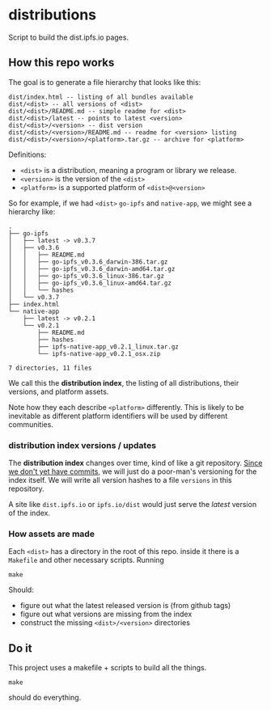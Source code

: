 # distributions

Script to build the dist.ipfs.io pages.

## How this repo works

The goal is to generate a file hierarchy that looks like this:

```
dist/index.html -- listing of all bundles available
dist/<dist> -- all versions of <dist>
dist/<dist>/README.md -- simple readme for <dist>
dist/<dist>/latest -- points to latest <version>
dist/<dist>/<version> -- dist version
dist/<dist>/<version>/README.md -- readme for <version> listing
dist/<dist>/<version>/<platform>.tar.gz -- archive for <platform>
```

Definitions:
- `<dist>` is a distribution, meaning a program or library we release.
- `<version>` is the version of the `<dist>`
- `<platform>` is a supported platform of `<dist>@<version>`

So for example, if we had `<dist>` `go-ipfs` and `native-app`, we might see a hierarchy like:

```
.
├── go-ipfs
│   ├── latest -> v0.3.7
│   ├── v0.3.6
│   │   ├── README.md
│   │   ├── go-ipfs_v0.3.6_darwin-386.tar.gz
│   │   ├── go-ipfs_v0.3.6_darwin-amd64.tar.gz
│   │   ├── go-ipfs_v0.3.6_linux-386.tar.gz
│   │   ├── go-ipfs_v0.3.6_linux-amd64.tar.gz
│   │   └── hashes
│   └── v0.3.7
├── index.html
└── native-app
    ├── latest -> v0.2.1
    └── v0.2.1
        ├── README.md
        ├── hashes
        ├── ipfs-native-app_v0.2.1_linux.tar.gz
        └── ipfs-native-app_v0.2.1_osx.zip

7 directories, 11 files
```

We call this the **distribution index**, the listing of all distributions, their versions, and platform assets.

Note how they each describe `<platform>` differently. This is likely to be inevitable as different platform identifiers will be used by different communities.

### distribution index versions / updates

The **distribution index** changes over time, kind of like a git repository. [Since we don't yet have commits](https://github.com/ipfs/notes/issues/23), we will just do a poor-man's versioning for the index itself. We will write all version hashes to a file `versions` in this repository.

A site like `dist.ipfs.io` or `ipfs.io/dist` would just serve the _latest_ version of the index.

### How assets are made

Each `<dist>` has a directory in the root of this repo. inside it there is a `Makefile` and other necessary scripts. Running

```
make
```

Should:
- figure out what the latest released version is (from github tags)
- figure out what versions are missing from the index
- construct the missing `<dist>/<version>` directories

## Do it

This project uses a makefile + scripts to build all the things.

```
make
```
should do everything.


